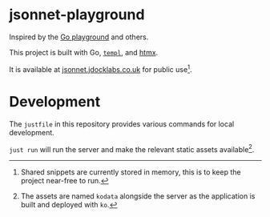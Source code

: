 # jsonnet-playground

Inspired by the [Go playground](https://go.dev/play/) and others.

This project is built with Go, [`templ`][templ], and [htmx][htmx].

It is available at [jsonnet.jdocklabs.co.uk][hosted-playground] for public use[^1].

# Development

The `justfile` in this repository provides various commands for local development.

`just run` will run the server and make the relevant static assets available[^2].

[^1]: Shared snippets are currently stored in memory, this is to keep the project near-free to run.
[^2]: The assets are named `kodata` alongside the server as the application is built and deployed with `ko`.

[htmx]: https://htmx.org/docs/#introduction
[templ]: https://github.com/a-h/templ
[hosted-playground]: https://jsonnet.jdocklabs.co.uk
